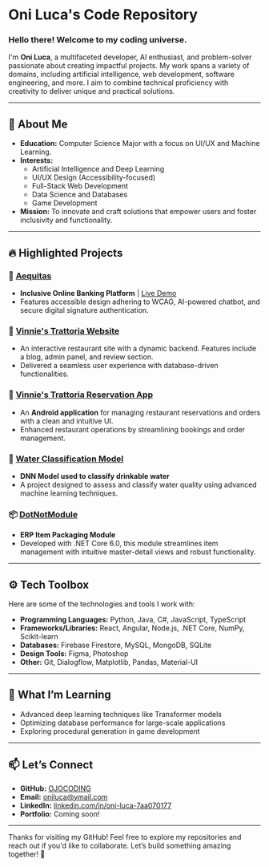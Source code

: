 # Oni Luca's Code Repository 

### Hello there! Welcome to my coding universe.
I'm **Oni Luca**, a multifaceted developer, AI enthusiast, and problem-solver passionate about creating impactful projects. My work spans a variety of domains, including artificial intelligence, web development, software engineering, and more. I aim to combine technical proficiency with creativity to deliver unique and practical solutions.

---

## 🌟 About Me
- **Education:** Computer Science Major with a focus on UI/UX and Machine Learning.
- **Interests:**
  - Artificial Intelligence and Deep Learning 
  - UI/UX Design (Accessibility-focused) 
  - Full-Stack Web Development 
  - Data Science and Databases 
  - Game Development 
- **Mission:** To innovate and craft solutions that empower users and foster inclusivity and functionality.

---

## 🔥 Highlighted Projects
### 🚀 [Aequitas](https://github.com/OJOCoding/aequitas)
- **Inclusive Online Banking Platform** | [Live Demo](https://aequitas-thesis.web.app/)
- Features accessible design adhering to WCAG, AI-powered chatbot, and secure digital signature authentication.

 ### 🥗 [Vinnie's Trattoria Website](https://github.com/OJOCoding/VinniesTrattoria)
- An interactive restaurant site with a dynamic backend. Features include a blog, admin panel, and review section.  
- Delivered a seamless user experience with database-driven functionalities.

### 📱 [Vinnie's Trattoria Reservation App](https://github.com/OJOCoding/VinniesTrattoriaAPP)
- An **Android application** for managing restaurant reservations and orders with a clean and intuitive UI.  
- Enhanced restaurant operations by streamlining bookings and order management.

### 🧠 [Water Classification Model](https://github.com/OJOCoding/WaterQualificationModel)
- **DNN Model used to classify drinkable water**
- A project designed to assess and classify water quality using advanced machine learning techniques.

### 📦 [DotNotModule](https://github.com/OJOCoding/DotNotModule)
- **ERP Item Packaging Module**
- Developed with .NET Core 6.0, this module streamlines item management with intuitive master-detail views and robust functionality.


---

## ⚙️ Tech Toolbox
Here are some of the technologies and tools I work with:
- **Programming Languages:** Python, Java, C#, JavaScript, TypeScript
- **Frameworks/Libraries:** React, Angular, Node.js, .NET Core, NumPy, Scikit-learn
- **Databases:** Firebase Firestore, MySQL, MongoDB, SQLite
- **Design Tools:** Figma, Photoshop
- **Other:** Git, Dialogflow, Matplotlib, Pandas, Material-UI

---

## 🌱 What I’m Learning
- Advanced deep learning techniques like Transformer models 
- Optimizing database performance for large-scale applications 
- Exploring procedural generation in game development 

---

## 📫 Let’s Connect
- **GitHub:** [OJOCODING](https://github.com/OJOCoding)
- **Email:** [oniluca@ymail.com](mailto:oniluca@ymail.com)
- **LinkedIn:** [linkedin.com/in/oni-luca-7aa070177](https://www.linkedin.com/in/oniluca/)
- **Portfolio:** Coming soon!

---

Thanks for visiting my GitHub! Feel free to explore my repositories and reach out if you'd like to collaborate. Let’s build something amazing together! 🚀

